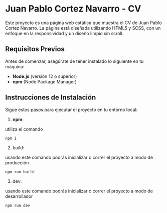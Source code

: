 # Juan Pablo Cortez Navarro - CV

Este proyecto es una página web estática que muestra el CV de Juan Pablo Cortez Navarro. La página está diseñada utilizando HTML5 y SCSS, con un enfoque en la responsividad y un diseño limpio sin scroll.

## Requisitos Previos

Antes de comenzar, asegúrate de tener instalado lo siguiente en tu máquina:

- **Node.js** (versión 12 o superior)
- **npm** (Node Package Manager)

## Instrucciones de Instalación

Sigue estos pasos para ejecutar el proyecto en tu entorno local:

1. **npm**:

utiliza el comando

```
npm i
```

2. build:

usando este comando podrás inicializar o correr el proyecto a modo de producción

```
npm run build
```

3. dev:

usando este comando podrás inicializar o correr el proyecto a modo de desarrollador

```
npm run dev
```